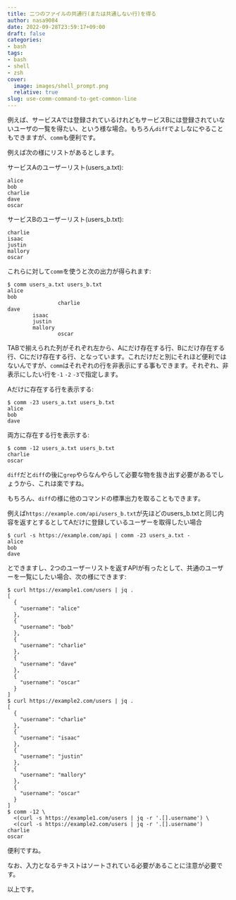 ```yaml
---
title: 二つのファイルの共通行(または共通しない行)を得る
author: nasa9084
date: 2022-09-28T23:59:17+09:00
draft: false
categories:
- bash
tags:
- bash
- shell
- zsh
cover:
  image: images/shell_prompt.png
  relative: true
slug: use-comm-command-to-get-common-line
---
```


例えば、サービスAでは登録されているけれどもサービスBには登録されていないユーザの一覧を得たい、という様な場合。もちろん`diff`でよしなにやることもできますが、`comm`も便利です。

例えば次の様にリストがあるとします。

サービスAのユーザーリスト(users_a.txt):

```text
alice
bob
charlie
dave
oscar
```

サービスBのユーザーリスト(users_b.txt):

```text
charlie
isaac
justin
mallory
oscar
```

これらに対して`comm`を使うと次の出力が得られます:

``` shell
$ comm users_a.txt users_b.txt
alice
bob
                charlie
dave
        isaac
        justin
        mallory
                oscar
```

TABで揃えられた列がそれぞれ左から、Aにだけ存在する行、Bにだけ存在する行、Cにだけ存在する行、となっています。これだけだと別にそれほど便利ではないんですが、`comm`はそれぞれの行を非表示にする事もできます。それぞれ、非表示にしたい行を`-1` `-2` `-3`で指定します。

Aだけに存在する行を表示する:

``` shell
$ comm -23 users_a.txt users_b.txt
alice
bob
dave
```

両方に存在する行を表示する:

``` shell
$ comm -12 users_a.txt users_b.txt
charlie
oscar
```

`diff`だと`diff`の後に`grep`やらなんやらして必要な物を抜き出す必要があるでしょうから、これは楽ですね。

もちろん、`diff`の様に他のコマンドの標準出力を取ることもできます。

例えば`https://example.com/api/users_b.txt`が先ほどのusers_b.txtと同じ内容を返すとするとしてAだけに登録しているユーザーを取得したい場合

``` shell
$ curl -s https://example.com/api | comm -23 users_a.txt -
alice
bob
dave
```

とできますし、2つのユーザーリストを返すAPIが有ったとして、共通のユーザーを一覧にしたい場合、次の様にできます:

``` shell
$ curl https://example1.com/users | jq .
[
  {
    "username": "alice"
  },
  {
    "username": "bob"
  },
  {
    "username": "charlie"
  },
  {
    "username": "dave"
  },
  {
    "username": "oscar"
  }
]
$ curl https://example2.com/users | jq .
[
  {
    "username": "charlie"
  },
  {
    "username": "isaac"
  },
  {
    "username": "justin"
  },
  {
    "username": "mallory"
  },
  {
    "username": "oscar"
  }
]
$ comm -12 \
  <(curl -s https://example1.com/users | jq -r '.[].username') \
  <(curl -s https://example2.com/users | jq -r '.[].username')
charlie
oscar
```

便利ですね。

なお、入力となるテキストはソートされている必要があることに注意が必要です。

以上です。
